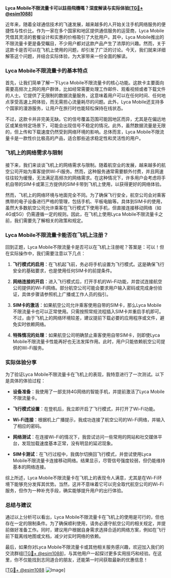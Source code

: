 **Lyca Mobile不限流量卡可以註冊飛機嗎？深度解读与实际体验[[TG💪+ @esim1088](https://t.me/s/esim1088)]**

近年来，随着全球通信技术的飞速发展，越来越多的人开始关注手机网络服务的便捷性与性价比。作为一家在多个国家和地区提供通信服务的运营商，Lyca Mobile凭借其灵活的套餐设计和实惠的价格吸引了大批用户。其中，Lyca Mobile推出的不限流量卡更是备受瞩目，不少用户都对这款产品产生了浓厚的兴趣。然而，关于这款卡是否可以在飞机上使用的问题，却引发了广泛的讨论。今天，我们就来详细解答这个问题，并结合实际体验，为大家带来一份全面的解读。

### Lyca Mobile不限流量卡的基本特点

首先，让我们简单了解一下Lyca Mobile不限流量卡的核心功能。这款卡主要面向需要高频次上网的用户群体，比如经常需要处理工作邮件、观看视频或者下载文件的人士。它提供了无限制的数据流量服务，这意味着用户可以在任何时间、任何地点享受高速上网体验，而无需担心流量耗尽的问题。此外，Lyca Mobile还支持多个国家的漫游服务，让用户在旅行时也能轻松保持在线状态。

不过，这款卡并非完美无缺。它的信号覆盖范围可能因地区而异，尤其是在偏远地区或某些特定场景下，可能会出现信号不稳定的情况。此外，虽然数据流量是无限的，但上传和下载速度仍然受到网络环境的影响。总体而言，Lyca Mobile不限流量卡是一款性价比极高的产品，适合那些追求稳定性和灵活性的用户。

### 飞机上的网络需求与限制

接下来，我们来谈谈飞机上的网络需求与限制。随着航空业的发展，越来越多的航空公司开始为乘客提供Wi-Fi服务。然而，这种服务通常需要额外付费，并且网速往往较为缓慢，无法满足高频次的网络需求。在这种情况下，许多用户会考虑将手机自带的SIM卡或第三方提供的SIM卡带到飞机上使用，以获得更好的网络体验。

然而，飞机上的网络环境与地面完全不同。为了确保飞行安全，航空公司会对乘客携带的电子设备进行严格的管理，包括手机、平板电脑等。具体到SIM卡的使用，虽然大多数航空公司允许乘客在飞行模式下使用手机，但直接连接移动网络（如4G或5G）仍需遵循一定的规则。因此，在飞机上使用Lyca Mobile不限流量卡之前，我们需要先了解相关的政策和规定。

### Lyca Mobile不限流量卡能否在飞机上注册？

回到正题，Lyca Mobile不限流量卡是否可以在飞机上注册呢？答案是：可以！但在实际操作中，我们需要注意以下几点：

1. **飞行模式的启用**：在飞机起飞前，务必将手机设置为飞行模式。这是确保飞行安全的基础要求，也是使用任何SIM卡的前提条件。
   
2. **网络连接的开启**：进入飞行模式后，打开手机的Wi-Fi功能，并尝试连接航空公司提供的Wi-Fi网络。部分航空公司可能会要求用户输入密码或完成身份验证，具体步骤请参照机上广播或工作人员的指引。

3. **SIM卡的激活**：如果航空公司允许乘客使用自带的SIM卡，那么Lyca Mobile不限流量卡也可以正常使用。只需按照常规流程插入SIM卡并重启手机即可。不过，由于飞机上的网络环境较差，建议提前下载必要的应用程序或文件，避免实时依赖网络。

4. **特殊情况的处理**：如果航空公司明确禁止乘客使用自带SIM卡，则即使Lyca Mobile不限流量卡性能再好也无法发挥作用。此时，用户只能依赖航空公司提供的Wi-Fi服务。

### 实际体验分享

为了验证Lyca Mobile不限流量卡在飞机上的表现，我特意进行了一次测试。以下是具体的体验过程：

- **设备准备**：我使用了一部支持4G网络的智能手机，并提前激活了Lyca Mobile不限流量卡。
  
- **飞行模式设置**：在登机后，我立即开启了飞行模式，并打开了Wi-Fi功能。

- **Wi-Fi连接**：根据机上广播提示，我成功连接了航空公司的Wi-Fi网络，并输入了相应的密码。

- **网络测试**：在连接Wi-Fi的情况下，我尝试访问一些常用的网站和社交媒体平台，发现加载速度基本正常，没有明显的延迟现象。

- **SIM卡测试**：在飞行过程中，我偶尔切换回飞行模式，并尝试使用Lyca Mobile不限流量卡连接移动网络。结果显示，尽管信号强度较弱，但仍能维持基本的网络连接。

综上所述，Lyca Mobile不限流量卡在飞机上的表现令人满意，尤其是在Wi-Fi环境下能够充分发挥其优势。当然，这并不意味着它可以完全取代航空公司的Wi-Fi服务，但作为一种补充手段，确实能够提升用户的出行体验。

### 总结与建议

通过以上分析可以看出，Lyca Mobile不限流量卡在飞机上的使用是可行的，但也存在一定的限制条件。为了确保顺利使用，请务必遵守航空公司的相关规定，并提前做好准备工作。同时，建议用户根据自身需求选择合适的网络方案，例如在飞行前下载离线地图或文档，减少对实时网络的依赖。

最后，如果你对Lyca Mobile不限流量卡或其他相关服务感兴趣，欢迎加入我们的交流群组[[TG💪+ @esim1088](https://t.me/s/esim1088)]，与其他用户一起探讨更多实用技巧和经验。在这里，你不仅能找到志同道合的朋友，还能第一时间获取最新的优惠信息！

[[TG💪+ @esim1088](https://t.me/s/esim1088) ![Image](https://i.postimg.cc/4NQfJmqS/Snipaste-2025-05-13-00-14-12.png)]